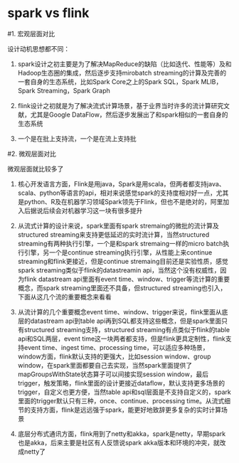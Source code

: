﻿# spark vs flink


#1. 宏观层面对比

设计动机思想都不同：
	
1. spark设计之初主要是为了解决MapReduce的缺陷（比如迭代、性能等）及和Hadoop生态圈的集成，然后逐步支持mirobatch streaming的计算及完善的一套自身的生态系统，比如Spark Core之上的Spark SQL，Spark MLIB，Spark Streaming，Spark Graph
		
2. flink设计之初就是为了解决流式计算场景，基于业界当时许多的流计算研究文献，尤其是Google DataFlow，然后逐步发展出了和spark相似的一套自身的生态系统
		
3. 一个是在批上支持流，一个是在流上支持批

#2. 微观层面对比

微观层面就比较多了
	
1. 核心开发语言方面，Flink是用java，Spark是用scala，但两者都支持java、scala、python等语言的api，相对来说感觉spark的支持度相对好一点，尤其是python、R及在机器学习领域Spark领先于Flink，但也不是绝对的，阿里加入后据说后续会对机器学习这一块有很多提升
	
2. 从流式计算的设计来说，spark里面有spark stremaing的微批的流计算及structured streaming来支持更低延迟的实时流计算，当然structured streaming有两种执行引擎，一个是和spark stremaing一样的micro batch执行引擎，另一个是continue streaming执行引擎，从性能上来continue streaming和flink更接近，但是continue stremaing目前还是实验性质，感觉spark streaming类似于flink的datastreamin api，当然这个没有权威性，因为flink datastream api里面有event time、window、trigger等流计算的重要概念，而spark streaming里面还不具备，但structured streaming也引入，下面从这几个流的重要概念来看看
	
3. 从流计算的几个重要概念event time、window、trigger来说，flink里面从底层的datastream api到table api再到SQL都支持这些概念，但是spark里面只有structured streaming支持，structured streaming有点类似于flink的table api和SQL两层，event time这一块两者都支持，但是flink更具定制性，flink支持event time、ingest time、processing time，可以适应多种场景，window方面，flink默认支持的更强大，比如session window、group window，在spark里面都要自己去实现，当然spark里面提供了mapGroupsWithState状态算子可以间接实现session window，最后trigger，触发策略，flink里面的设计更接近dataflow，默认支持更多场景的trigger，自定义也更方便，当然table api和sql层面是不支持自定义的，spark里面的trigger默认只有三种，once、continue、processing time。从流式细节的支持方面，flink是远远强于spark，能更好地致辞更多复杂的实时计算场景
	
4. 底层分布式通讯方面，flink用到了netty和akka，spark是netty，早期spark也是akka，后来主要是社区有人反馈说spark akka版本和环境的冲突，就改成netty了
	








